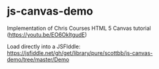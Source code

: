 # js-canvas-demo
Implementation of Chris Courses HTML 5 Canvas tutorial (https://youtu.be/EO6OkltgudE)

Load directly into a JSFIddle: https://jsfiddle.net/gh/get/library/pure/scottbb/js-canvas-demo/tree/master/Demo
